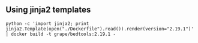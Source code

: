 Using jinja2 templates
----------------------

    python -c 'import jinja2; print jinja2.Template(open("./Dockerfile").read()).render(version="2.19.1")' | docker build -t grape/bedtools:2.19.1 -
